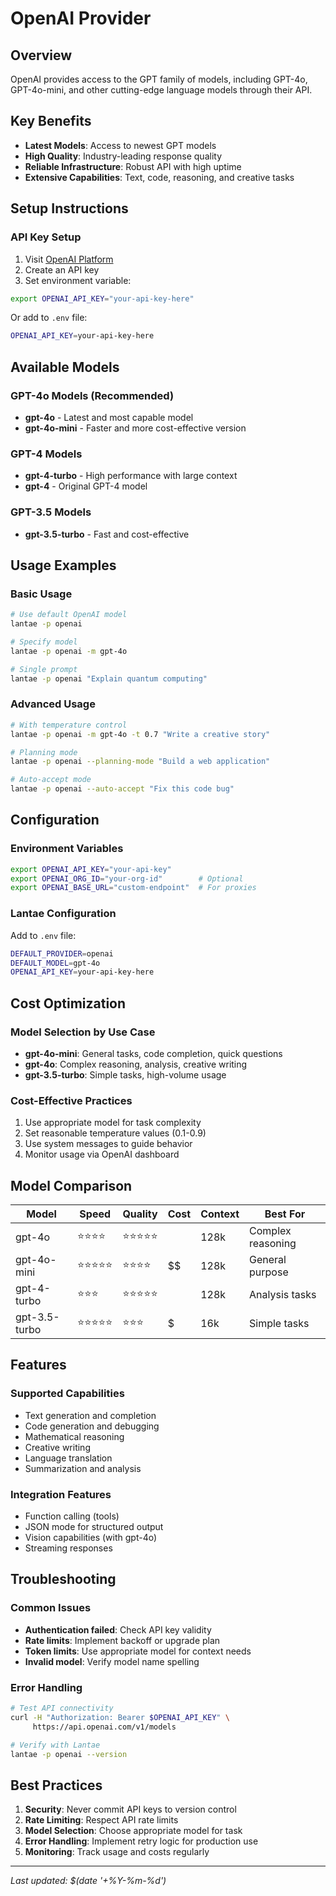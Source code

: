 # OpenAI Provider

## Overview
OpenAI provides access to the GPT family of models, including GPT-4o, GPT-4o-mini, and other cutting-edge language models through their API.

## Key Benefits
- **Latest Models**: Access to newest GPT models
- **High Quality**: Industry-leading response quality
- **Reliable Infrastructure**: Robust API with high uptime
- **Extensive Capabilities**: Text, code, reasoning, and creative tasks

## Setup Instructions

### API Key Setup
1. Visit [OpenAI Platform](https://platform.openai.com/api-keys)
2. Create an API key
3. Set environment variable:

```bash
export OPENAI_API_KEY="your-api-key-here"
```

Or add to `.env` file:
```bash
OPENAI_API_KEY=your-api-key-here
```

## Available Models

### GPT-4o Models (Recommended)
- **gpt-4o** - Latest and most capable model
- **gpt-4o-mini** - Faster and more cost-effective version

### GPT-4 Models
- **gpt-4-turbo** - High performance with large context
- **gpt-4** - Original GPT-4 model

### GPT-3.5 Models
- **gpt-3.5-turbo** - Fast and cost-effective

## Usage Examples

### Basic Usage
```bash
# Use default OpenAI model
lantae -p openai

# Specify model
lantae -p openai -m gpt-4o

# Single prompt
lantae -p openai "Explain quantum computing"
```

### Advanced Usage
```bash
# With temperature control
lantae -p openai -m gpt-4o -t 0.7 "Write a creative story"

# Planning mode
lantae -p openai --planning-mode "Build a web application"

# Auto-accept mode
lantae -p openai --auto-accept "Fix this code bug"
```

## Configuration

### Environment Variables
```bash
export OPENAI_API_KEY="your-api-key"
export OPENAI_ORG_ID="your-org-id"        # Optional
export OPENAI_BASE_URL="custom-endpoint"  # For proxies
```

### Lantae Configuration
Add to `.env` file:
```bash
DEFAULT_PROVIDER=openai
DEFAULT_MODEL=gpt-4o
OPENAI_API_KEY=your-api-key-here
```

## Cost Optimization

### Model Selection by Use Case
- **gpt-4o-mini**: General tasks, code completion, quick questions
- **gpt-4o**: Complex reasoning, analysis, creative writing
- **gpt-3.5-turbo**: Simple tasks, high-volume usage

### Cost-Effective Practices
1. Use appropriate model for task complexity
2. Set reasonable temperature values (0.1-0.9)
3. Use system messages to guide behavior
4. Monitor usage via OpenAI dashboard

## Model Comparison

| Model | Speed | Quality | Cost | Context | Best For |
|-------|-------|---------|------|---------|----------|
| gpt-4o | ⭐⭐⭐⭐ | ⭐⭐⭐⭐⭐ | $$$$ | 128k | Complex reasoning |
| gpt-4o-mini | ⭐⭐⭐⭐⭐ | ⭐⭐⭐⭐ | $$ | 128k | General purpose |
| gpt-4-turbo | ⭐⭐⭐ | ⭐⭐⭐⭐⭐ | $$$$ | 128k | Analysis tasks |
| gpt-3.5-turbo | ⭐⭐⭐⭐⭐ | ⭐⭐⭐ | $ | 16k | Simple tasks |

## Features

### Supported Capabilities
- Text generation and completion
- Code generation and debugging
- Mathematical reasoning
- Creative writing
- Language translation
- Summarization and analysis

### Integration Features
- Function calling (tools)
- JSON mode for structured output
- Vision capabilities (with gpt-4o)
- Streaming responses

## Troubleshooting

### Common Issues
- **Authentication failed**: Check API key validity
- **Rate limits**: Implement backoff or upgrade plan
- **Token limits**: Use appropriate model for context needs
- **Invalid model**: Verify model name spelling

### Error Handling
```bash
# Test API connectivity
curl -H "Authorization: Bearer $OPENAI_API_KEY" \
     https://api.openai.com/v1/models

# Verify with Lantae
lantae -p openai --version
```

## Best Practices

1. **Security**: Never commit API keys to version control
2. **Rate Limiting**: Respect API rate limits
3. **Model Selection**: Choose appropriate model for task
4. **Error Handling**: Implement retry logic for production use
5. **Monitoring**: Track usage and costs regularly

---
*Last updated: $(date '+%Y-%m-%d')*